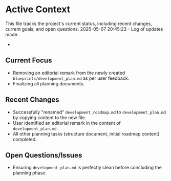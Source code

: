 # Active Context

This file tracks the project's current status, including recent changes, current goals, and open questions.
2025-05-07 20:45:23 - Log of updates made.

*

## Current Focus

* Removing an editorial remark from the newly created `blueprints/development_plan.md` as per user feedback.
* Finalizing all planning documents.

## Recent Changes

* Successfully "renamed" `development_roadmap.md` to `development_plan.md` by copying content to the new file.
* User identified an editorial remark in the content of `development_plan.md`.
* All other planning tasks (structure document, initial roadmap content) completed.

## Open Questions/Issues

* Ensuring `development_plan.md` is perfectly clean before concluding the planning phase.
